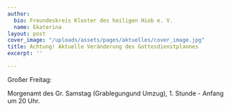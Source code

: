 ```yaml
---
author:
  bio: Freundeskreis Kloster des heiligen Hiob e. V.
  name: Ekaterina
layout: post
cover_image: "/uploads/assets/pages/aktuelles/cover_image.jpg"
title: Achtung! Aktuelle Veränderung des Gottesdienstplannes
excerpt: ''

---
```

Großer Freitag:

Morgenamt des Gr. Samstag (Grablegungund Umzug), 1. Stunde - Anfang um 20 Uhr. 